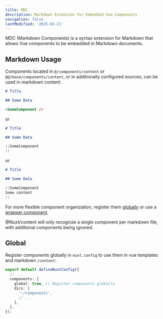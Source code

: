 ```yaml
---
title: MDC
description: Markdown Extension for Embedded Vue Components
navigation: false
lastModified: '2025-02-21'
---
```


MDC (Markdown Components) is a syntax extension for Markdown that allows Vue components to be embedded in Markdown documents.

## Markdown Usage

Components located in `@/components/content` or `@@/base/components/content`, or in additionally configured sources, can be used in markdown content:

```markdown
# Title

## Some Data

<SomeComponent />

```

or

```markdown
# Title

## Some Data

::SomeComponent
::

```

or

```markdown
# Title

## Some Data

::SomeComponent
Some content
::

```

For more flexible component organization, register them [globally](global) or use a [wrapper component](#wrapper-component).

@Nuxt/content will only recognize a single component per markdown file, with additional components being ignored.

## Global

Register components globally in `nuxt.config` to use them in vue templates and markdown `/content`:

```ts
export default defineNuxtConfig({
  // ...
  components: {
    global: true, // Register components globally
    dirs: [
      '~/components',
      // ...
    ],
  },
});
```
